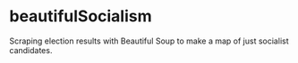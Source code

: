 # beautifulSocialism
Scraping election results with Beautiful Soup to make a map of just socialist candidates.
